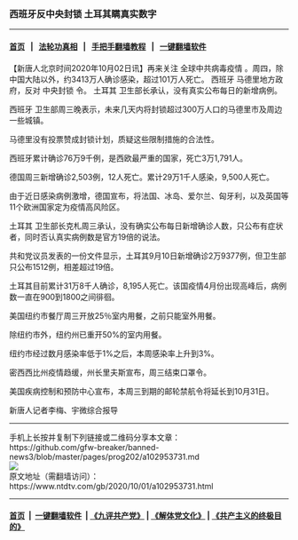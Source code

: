 ### 西班牙反中央封锁 土耳其瞒真实数字
------------------------

#### [首页](https://github.com/gfw-breaker/banned-news3/blob/master/README.md) &nbsp;&nbsp;|&nbsp;&nbsp; [法轮功真相](https://github.com/begood0513/basic/blob/master/README.md)  &nbsp;&nbsp;|&nbsp;&nbsp; [手把手翻墙教程](https://github.com/gfw-breaker/guides/wiki)  &nbsp;&nbsp;|&nbsp;&nbsp; [一键翻墙软件](https://github.com/gfw-breaker/nogfw/blob/master/README.md)  



<div><div class="post_content" itemprop="articleBody">
 <p>
  【新唐人北京时间2020年10月02日讯】再来关注
  <ok href="https://www.ntdtv.com/gb/全球中共病毒疫情.htm">
   全球中共病毒疫情
  </ok>
  。周四，除中国大陆以外，约3413万人确诊感染，超过101万人死亡。
  <ok href="https://www.ntdtv.com/gb/西班牙.htm">
   西班牙
  </ok>
  马德里地方政府，反对
  <ok href="https://www.ntdtv.com/gb/中央封锁.htm">
   中央封锁
  </ok>
  令。
  <ok href="https://www.ntdtv.com/gb/土耳其.htm">
   土耳其
  </ok>
  卫生部长承认，没有真实公布每日的新增病例。
 </p>
 <p>
  <ok href="https://www.ntdtv.com/gb/西班牙.htm">
   西班牙
  </ok>
  卫生部周三晚表示，未来几天内将封锁超过300万人口的马德里市及周边一些城镇。
 </p>
 <p>
  马德里没有投票赞成封锁计划，质疑这些限制措施的合法性。
 </p>
 <p>
  西班牙累计确诊76万9千例，是西欧最严重的国家，死亡3万1,791人。
 </p>
 <p>
  德国周三新增确诊2,503例，12人死亡。累计29万1千人感染，9,500人死亡。
 </p>
 <p>
  由于近日感染病例激增，德国宣布，将法国、冰岛、爱尔兰、匈牙利，以及英国等11个欧洲国家定为疫情高风险区。
 </p>
 <p>
  <ok href="https://www.ntdtv.com/gb/土耳其.htm">
   土耳其
  </ok>
  卫生部长克札周三承认，没有确实公布每日新增确诊人数，只公布有症状者，同时否认真实病例数是官方19倍的说法。
 </p>
 <p>
  共和党议员发表的一份文件显示，土耳其9月10日新增确诊2万9377例，但卫生部只公布1512例，相差超过19倍。
 </p>
 <p>
  土耳其目前累计31万8千人确诊，8,195人死亡。该国疫情4月份出现高峰后，病例数一直在900到1800之间徘徊。
 </p>
 <p>
  美国纽约市餐厅周三开放25％室内用餐，之前只能室外用餐。
 </p>
 <p>
  除纽约市外，纽约州已重开50%的室内用餐。
 </p>
 <p>
  纽约市经过数月感染率低于1%之后，本周感染率上升到3%。
 </p>
 <p>
  密西西比州疫情趋缓，州长里夫斯宣布，周三结束口罩令。
 </p>
 <p>
  美国疾病控制和预防中心宣布，本周三到期的邮轮禁航令将延长到10月31日。
 </p>
 <p>
  新唐人记者李梅、宇微综合报导
 </p>
 <div class="single_ad">
 </div>
</div>
</div>
<hr/>
手机上长按并复制下列链接或二维码分享本文章：<br/>
https://github.com/gfw-breaker/banned-news3/blob/master/pages/prog202/a102953731.md <br/>
<a href='https://github.com/gfw-breaker/banned-news3/blob/master/pages/prog202/a102953731.md'><img src='https://github.com/gfw-breaker/banned-news3/blob/master/pages/prog202/a102953731.md.png'/></a> <br/>
原文地址（需翻墙访问）：https://www.ntdtv.com/gb/2020/10/01/a102953731.html


------------------------
#### [首页](https://github.com/gfw-breaker/banned-news3/blob/master/README.md) &nbsp;|&nbsp; [一键翻墙软件](https://github.com/gfw-breaker/nogfw/blob/master/README.md) &nbsp;| [《九评共产党》](https://github.com/gfw-breaker/9ping.md/blob/master/README.md#九评之一评共产党是什么) | [《解体党文化》](https://github.com/gfw-breaker/jtdwh.md/blob/master/README.md) | [《共产主义的终极目的》](https://github.com/gfw-breaker/gczydzjmd.md/blob/master/README.md)


<img src='http://gfw-breaker.win/banned-news3/pages/prog202/a102953731.md' width='0px' height='0px'/>